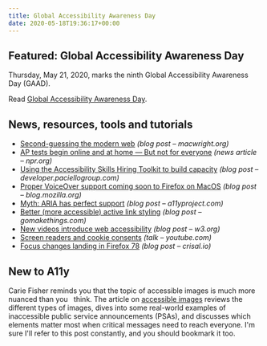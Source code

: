 ```yaml
---
title: Global Accessibility Awareness Day
date: 2020-05-18T19:36:17+00:00
---
```


## Featured: Global Accessibility Awareness Day

Thursday, May 21, 2020, marks the ninth Global Accessibility Awareness Day (GAAD).

Read [Global Accessibility Awareness Day](https://globalaccessibilityawarenessday.org/).

## News, resources, tools and tutorials

* [Second-guessing the modern web](https://macwright.org/2020/05/10/spa-fatigue.html) _(blog post – macwright.org)_
* [AP tests begin online and at home — But not for everyone](https://www.npr.org/sections/coronavirus-live-updates/2020/05/11/852907213/ap-tests-begin-online-and-at-home-but-not-for-everyone) _(news article – npr.org)_
* [Using the Accessibility Skills Hiring Toolkit to build capacity](https://developer.paciellogroup.com/blog/2020/05/using-the-accessibility-skills-hiring-toolkit-to-build-capacity/) _(blog post – developer.paciellogroup.com)_
* [Proper VoiceOver support coming soon to Firefox on MacOS](https://blog.mozilla.org/accessibility/proper-voiceover-support-coming-soon-to-firefox-on-macos/) _(blog post – blog.mozilla.org)_
* [Myth: ARIA has perfect support](https://a11yproject.com/posts/aria-has-perfect-support/) _(blog post – a11yproject.com)_
* [Better (more accessible) active link styling](https://gomakethings.com/better-more-accessible-active-link-styling/) _(blog post – gomakethings.com)_
* [New videos introduce web accessibility](https://www.w3.org/blog/news/archives/8540) _(blog post – w3.org)_
* [Screen readers and cookie consents](https://www.youtube.com/watch?v=Uaqo4FOI_DY) _(talk – youtube.com)_
* [Focus changes landing in Firefox 78](https://crisal.io/words/2020/05/17/focus-changes.html) _(blog post – crisal.io)_

## New to A11y

Carie Fisher reminds you that the topic of accessible images is much more nuanced than you   think. The article on [accessible images](https://www.smashingmagazine.com/2020/05/accessible-images/) reviews the different types of images, dives into some real-world examples of inaccessible public service announcements (PSAs), and discusses which elements matter most when critical messages need to reach everyone. I'm sure I'll refer to this post constantly, and you should bookmark it too.